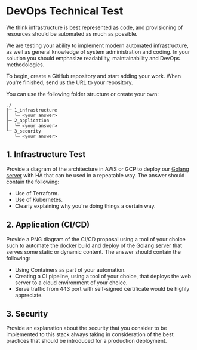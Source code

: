 # DevOps Technical Test

We think infrastructure is best represented as code, and provisioning of resources should be automated as much as possible.

We are testing your ability to implement modern automated infrastructure, as well as general knowledge of system administration and coding. In your solution you should emphasize readability, maintainability and DevOps methodologies.

To begin, create a GitHub repository and start adding your work. When you're finished, send us the URL to your repository.

You can use the following folder structure or create your own:

```
./
├─ 1_infrastructure
│  └─ <your answer>
├─ 2_application
│  └─ <your answer>
└─ 3_security
   └─ <your answer>
```

## 1. Infrastructure Test

Provide a diagram of the architecture in AWS or GCP to deploy our [Golang server](app/server.go) with HA that can be used in a repeatable way. 
The answer should contain the following:

* Use of Terraform.
* Use of Kubernetes.
* Clearly explaining why you're doing things a certain way.

## 2. Application (CI/CD)

Provide a PNG diagram of the CI/CD proposal using a tool of your choice such to automate the docker build and deploy of the [Golang server](app/server.go) that serves some static or dynamic content.
The answer should contain the following:

* Using Containers as part of your automation.
* Creating a CI pipeline, using a tool of your choice, that deploys the web server to a cloud environment of your choice.
* Serve traffic from 443 port with self-signed certificate would be highly appreciate.

## 3. Security

Provide an explanation about the security that you consider to be implemented to this stack always taking in consideration of the best practices
that should be introduced for a production deployment.
